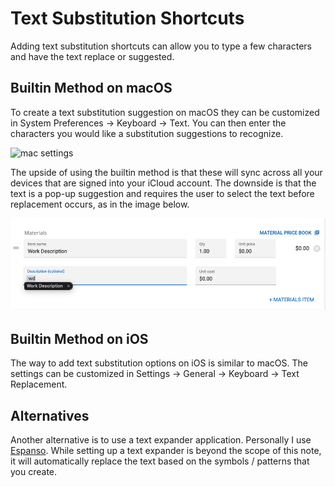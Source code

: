 # Text Substitution Shortcuts

Adding text substitution shortcuts can allow you to type a few characters and have the text replace or suggested.

## Builtin Method on macOS

To create a text substitution suggestion on macOS they can be customized in System Preferences -> Keyboard -> Text.
You can then enter the characters you would like a substitution suggestions to recognize.

![mac settings](assets/macoOS_Settings.png)

The upside of using the builtin method is that these will sync across all your devices that are signed into your
iCloud account.  The downside is that the text is a pop-up suggestion and requires the user to select the text before
replacement occurs, as in the image below.

![builtin example](assets/builtin_example.png)

## Builtin Method on iOS

The way to add text substitution options on iOS is similar to macOS.  The settings can be customized in
Settings -> General -> Keyboard -> Text Replacement.

## Alternatives

Another alternative is to use a text expander application.  Personally I use [Espanso](https://espanso.org).  While
setting up a text expander is beyond the scope of this note, it will automatically replace the text based on the
symbols / patterns that you create.

